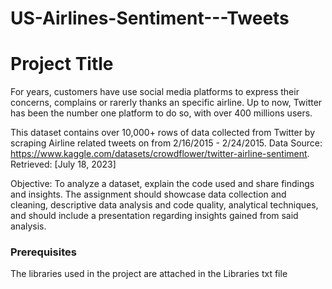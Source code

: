 # US-Airlines-Sentiment---Tweets

# Project Title

For years, customers have use social media platforms to express their concerns, complains or rarerly thanks an specific airline. 
Up to now, Twitter has been the number one platform to do so, with over 400 millions users. 
  
This dataset contains over 10,000+ rows of data collected from Twitter by scraping Airline related tweets on from 2/16/2015 - 2/24/2015. 
Data Source: https://www.kaggle.com/datasets/crowdflower/twitter-airline-sentiment. Retrieved: [July 18, 2023]

Objective:
To analyze a dataset, explain the code used and share findings and insights. The assignment should showcase data collection and cleaning, 
descriptive data analysis and code quality, analytical techniques, and should include a presentation regarding insights gained from said analysis.  

### Prerequisites

The libraries used in the project are attached in the Libraries txt file

